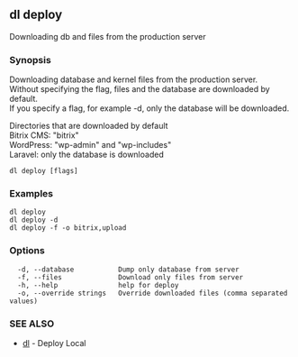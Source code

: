 ## dl deploy

Downloading db and files from the production server

### Synopsis

Downloading database and kernel files from the production server.  
Without specifying the flag, files and the database are downloaded by default.  
If you specify a flag, for example -d, only the database will be downloaded.

Directories that are downloaded by default  
Bitrix CMS: "bitrix"  
WordPress: "wp-admin" and "wp-includes"  
Laravel: only the database is downloaded

```
dl deploy [flags]
```

### Examples

```
dl deploy
dl deploy -d
dl deploy -f -o bitrix,upload
```

### Options

```
  -d, --database           Dump only database from server
  -f, --files              Download only files from server
  -h, --help               help for deploy
  -o, --override strings   Override downloaded files (comma separated values)
```

### SEE ALSO

* [dl](dl.md)	 - Deploy Local

